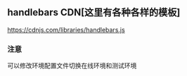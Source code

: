 ## handlebars CDN[这里有各种各样的模板]
https://cdnjs.com/libraries/handlebars.js  
### 注意
可以修改环境配置文件切换在线环境和测试环境
